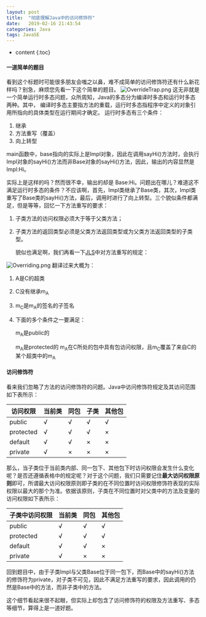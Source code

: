 ```yaml
---
layout: post
title:  "彻底理解Java中的访问修饰符"
date:   2019-02-16 21:43:54
categories: Java
tags: JavaSE
---
```


* content
{:toc}

#### 一道简单的题目

看到这个标题时可能很多朋友会嗤之以鼻，难不成简单的访问修饰符还有什么新花样吗？别急，麻烦您先看一下这个简单的题目。
![OverrideTrap.png](https://upload-images.jianshu.io/upload_images/3781926-3774cf110a285c6b.png?imageMogr2/auto-orient/strip%7CimageView2/2/w/1240)
这无非就是一个简单运行时多态问题，众所周知，Java的多态分为编译时多态和运行时多态两种。其中，  编译时多态主要指方法的重载，运行时多态指程序中定义的对象引用所指向的具体类型在运行期间才确定。  运行时多态有三个条件：

1.  继承
2.  方法重写（覆盖）
3.  向上转型

main函数中，base指向的实际上是Impl对象，因此在调用sayHi()方法时，会执行Impl对象的sayHi()方法而非Base对象的sayHi()方法，因此，输出的内容显然是Impl:Hi。

实际上是这样的吗？然而很不幸，输出的却是 Base:Hi。问题出在哪儿？难道这不满足运行时多态的条件？不应该啊，首先，Impl类继承了Base类，其次，Impl类重写了Base类的sayHi()方法，最后，调用时进行了向上转型。三个貌似条件都满足，但是等等，回忆一下方法重写的要求：

1.  子类方法的访问权限必须大于等于父类方法；
2.  子类方法的返回类型必须是父类方法返回类型或为父类方法返回类型的子类型。

    貌似也满足啊，我们再看一下[JLS](https://docs.oracle.com/javase/specs/jls/se8/html/jls-8.html#jls-8.4.8.1)中对方法重写的规定：

![Overriding.png](https://upload-images.jianshu.io/upload_images/3781926-17f230a30f3e21c7.png?imageMogr2/auto-orient/strip%7CimageView2/2/w/1240)
翻译过来大概为：

1.  A是C的超类

2.  C没有继承m<sub>A</sub>

3.  m<sub>C</sub>是m<sub>A</sub>的签名的子签名

4.  下面的多个条件之一要满足：

    m<sub>A</sub>是public的

    m<sub>A</sub>是protected的  m<sub>A</sub>在C所处的包中具有包访问权限，且m<sub>C</sub>覆盖了来自C的某个超类中的m<sub>A</sub>


#### 访问修饰符

看来我们忽略了方法的访问修饰符的问题。Java中访问修饰符规定及其访问范围如下表所示：

| 访问权限 | 当前类 | 同包 | 子类 | 其他包 |
| --- | --- | --- | --- | --- |
| public | √ | √ | √ | √ |
| protected | √ | √ | √ | × |
| default | √ | √ | × | × |
| private | √ | × | × | × |

那么，当子类位于当前类内部、同一包下、其他包下时访问权限会发生什么变化呢？是否还遵循表格中的规定呢？对于这个问题，我们只需要记住**最大访问权限原则**即可，所谓最大访问权限原则即子类的在不同位置时访问权限修饰符表现的实际权限以最大的那个为准。依据该原则，子类在不同位置时对父类中的方法及变量的访问权限如下表所示：

| 子类中访问权限 | 当前类 | 同包 | 其他包 |
| --- | --- | --- | --- |
| public | √ | √ | √ |
| protected | √ | √ | √ |
| default | √ | √ | × |
| private | √ | × | × |

回到题目中，由于子类Impl与父类Base位于同一包下，而Base中的sayHi()方法的修饰符为private，对子类不可见，因此不满足方法重写的要求，因此调用的仍然是Base中的方法，而非子类中的方法。

这个细节看起来很不起眼，但实际上却包含了访问修饰符的权限及方法重写、多态等细节，算得上是一道好题。

